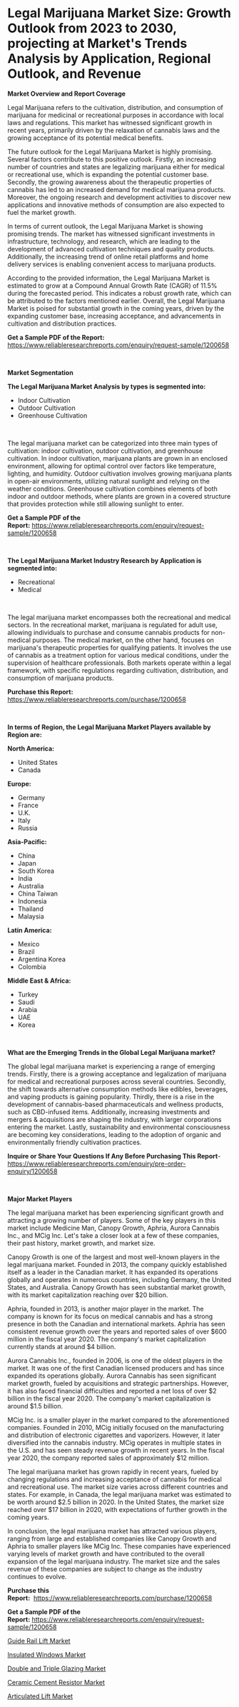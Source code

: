 <p><h1>Legal Marijuana Market Size: Growth Outlook from 2023 to 2030, projecting at Market's Trends Analysis by Application, Regional Outlook, and Revenue</h1></p><p><strong>Market Overview and Report Coverage</strong></p>
<p><p>Legal Marijuana refers to the cultivation, distribution, and consumption of marijuana for medicinal or recreational purposes in accordance with local laws and regulations. This market has witnessed significant growth in recent years, primarily driven by the relaxation of cannabis laws and the growing acceptance of its potential medical benefits.</p><p>The future outlook for the Legal Marijuana Market is highly promising. Several factors contribute to this positive outlook. Firstly, an increasing number of countries and states are legalizing marijuana either for medical or recreational use, which is expanding the potential customer base. Secondly, the growing awareness about the therapeutic properties of cannabis has led to an increased demand for medical marijuana products. Moreover, the ongoing research and development activities to discover new applications and innovative methods of consumption are also expected to fuel the market growth.</p><p>In terms of current outlook, the Legal Marijuana Market is showing promising trends. The market has witnessed significant investments in infrastructure, technology, and research, which are leading to the development of advanced cultivation techniques and quality products. Additionally, the increasing trend of online retail platforms and home delivery services is enabling convenient access to marijuana products.</p><p>According to the provided information, the Legal Marijuana Market is estimated to grow at a Compound Annual Growth Rate (CAGR) of 11.5% during the forecasted period. This indicates a robust growth rate, which can be attributed to the factors mentioned earlier. Overall, the Legal Marijuana Market is poised for substantial growth in the coming years, driven by the expanding customer base, increasing acceptance, and advancements in cultivation and distribution practices.</p></p>
<p><strong>Get a Sample PDF of the Report:</strong> <a href="https://www.reliableresearchreports.com/enquiry/request-sample/1200658">https://www.reliableresearchreports.com/enquiry/request-sample/1200658</a></p>
<p>&nbsp;</p>
<p><strong>Market Segmentation</strong></p>
<p><strong>The Legal Marijuana Market Analysis by types is segmented into:</strong></p>
<p><ul><li>Indoor Cultivation</li><li>Outdoor Cultivation</li><li>Greenhouse Cultivation</li></ul></p>
<p>&nbsp;</p>
<p><p>The legal marijuana market can be categorized into three main types of cultivation: indoor cultivation, outdoor cultivation, and greenhouse cultivation. In indoor cultivation, marijuana plants are grown in an enclosed environment, allowing for optimal control over factors like temperature, lighting, and humidity. Outdoor cultivation involves growing marijuana plants in open-air environments, utilizing natural sunlight and relying on the weather conditions. Greenhouse cultivation combines elements of both indoor and outdoor methods, where plants are grown in a covered structure that provides protection while still allowing sunlight to enter.</p></p>
<p><strong>Get a Sample PDF of the Report:</strong>&nbsp;<a href="https://www.reliableresearchreports.com/enquiry/request-sample/1200658">https://www.reliableresearchreports.com/enquiry/request-sample/1200658</a></p>
<p>&nbsp;</p>
<p><strong>The Legal Marijuana Market Industry Research by Application is segmented into:</strong></p>
<p><ul><li>Recreational</li><li>Medical</li></ul></p>
<p>&nbsp;</p>
<p><p>The legal marijuana market encompasses both the recreational and medical sectors. In the recreational market, marijuana is regulated for adult use, allowing individuals to purchase and consume cannabis products for non-medical purposes. The medical market, on the other hand, focuses on marijuana's therapeutic properties for qualifying patients. It involves the use of cannabis as a treatment option for various medical conditions, under the supervision of healthcare professionals. Both markets operate within a legal framework, with specific regulations regarding cultivation, distribution, and consumption of marijuana products.</p></p>
<p><strong>Purchase this Report:</strong>&nbsp; <a href="https://www.reliableresearchreports.com/purchase/1200658">https://www.reliableresearchreports.com/purchase/1200658</a></p>
<p>&nbsp;</p>
<p><strong>In terms of Region, the Legal Marijuana Market Players available by Region are:</strong></p>
<p>
    <p> <strong> North America: </strong>
        <ul>
            <li>United States</li>
            <li>Canada</li>
        </ul>
        </p> 
    <p> <strong> Europe: </strong>
        <ul>
            <li>Germany</li>
            <li>France</li>
            <li>U.K.</li>
            <li>Italy</li>
            <li>Russia</li>
        </ul>
        </p> 
    <p> <strong> Asia-Pacific: </strong>
        <ul>
            <li>China</li>
            <li>Japan</li>
            <li>South Korea</li>
            <li>India</li>
            <li>Australia</li>
            <li>China Taiwan</li>
            <li>Indonesia</li>
            <li>Thailand</li>
            <li>Malaysia</li>
        </ul>
        </p> 
    <p> <strong> Latin America: </strong>
        <ul>
            <li>Mexico</li>
            <li>Brazil</li>
            <li>Argentina Korea</li>
            <li>Colombia</li>
        </ul>
        </p> 
    <p> <strong> Middle East & Africa: </strong>
        <ul>
            <li>Turkey</li>
            <li>Saudi</li>
            <li>Arabia</li>
            <li>UAE</li>
            <li>Korea</li>
        </ul>
    </p>
    </p>
<p>&nbsp;</p>
<p><strong>What are the Emerging Trends in the Global Legal Marijuana market?</strong></p>
<p><p>The global legal marijuana market is experiencing a range of emerging trends. Firstly, there is a growing acceptance and legalization of marijuana for medical and recreational purposes across several countries. Secondly, the shift towards alternative consumption methods like edibles, beverages, and vaping products is gaining popularity. Thirdly, there is a rise in the development of cannabis-based pharmaceuticals and wellness products, such as CBD-infused items. Additionally, increasing investments and mergers & acquisitions are shaping the industry, with larger corporations entering the market. Lastly, sustainability and environmental consciousness are becoming key considerations, leading to the adoption of organic and environmentally friendly cultivation practices.</p></p>
<p><strong>Inquire or Share Your Questions If Any Before Purchasing This Report</strong>- <a href="https://www.reliableresearchreports.com/enquiry/pre-order-enquiry/1200658">https://www.reliableresearchreports.com/enquiry/pre-order-enquiry/1200658</a></p>
<p>&nbsp;</p>
<p><strong>Major Market Players</strong></p>
<p><p>The legal marijuana market has been experiencing significant growth and attracting a growing number of players. Some of the key players in this market include Medicine Man, Canopy Growth, Aphria, Aurora Cannabis Inc., and MCig Inc. Let's take a closer look at a few of these companies, their past history, market growth, and market size.</p><p>Canopy Growth is one of the largest and most well-known players in the legal marijuana market. Founded in 2013, the company quickly established itself as a leader in the Canadian market. It has expanded its operations globally and operates in numerous countries, including Germany, the United States, and Australia. Canopy Growth has seen substantial market growth, with its market capitalization reaching over $20 billion.</p><p>Aphria, founded in 2013, is another major player in the market. The company is known for its focus on medical cannabis and has a strong presence in both the Canadian and international markets. Aphria has seen consistent revenue growth over the years and reported sales of over $600 million in the fiscal year 2020. The company's market capitalization currently stands at around $4 billion.</p><p>Aurora Cannabis Inc., founded in 2006, is one of the oldest players in the market. It was one of the first Canadian licensed producers and has since expanded its operations globally. Aurora Cannabis has seen significant market growth, fueled by acquisitions and strategic partnerships. However, it has also faced financial difficulties and reported a net loss of over $2 billion in the fiscal year 2020. The company's market capitalization is around $1.5 billion.</p><p>MCig Inc. is a smaller player in the market compared to the aforementioned companies. Founded in 2010, MCig initially focused on the manufacturing and distribution of electronic cigarettes and vaporizers. However, it later diversified into the cannabis industry. MCig operates in multiple states in the U.S. and has seen steady revenue growth in recent years. In the fiscal year 2020, the company reported sales of approximately $12 million.</p><p>The legal marijuana market has grown rapidly in recent years, fueled by changing regulations and increasing acceptance of cannabis for medical and recreational use. The market size varies across different countries and states. For example, in Canada, the legal marijuana market was estimated to be worth around $2.5 billion in 2020. In the United States, the market size reached over $17 billion in 2020, with expectations of further growth in the coming years.</p><p>In conclusion, the legal marijuana market has attracted various players, ranging from large and established companies like Canopy Growth and Aphria to smaller players like MCig Inc. These companies have experienced varying levels of market growth and have contributed to the overall expansion of the legal marijuana industry. The market size and the sales revenue of these companies are subject to change as the industry continues to evolve.</p></p>
<p><strong>Purchase this Report:</strong>&nbsp;&nbsp;<a href="https://www.reliableresearchreports.com/purchase/1200658">https://www.reliableresearchreports.com/purchase/1200658</a></p>
<p></p>
<p><strong>Get a Sample PDF of the Report:</strong>&nbsp;<a href="https://www.reliableresearchreports.com/enquiry/request-sample/1200658">https://www.reliableresearchreports.com/enquiry/request-sample/1200658</a></p>
<p><p><a href="https://medium.com/@deniseharvey70/guide-rail-lift-market-size-growth-forecast-2023-2030-b3242cb2425f">Guide Rail Lift Market</a></p><p><a href="https://www.linkedin.com/pulse/insulated-windows-market-challenges-opportunities-growth-jflpe/">Insulated Windows Market</a></p><p><a href="https://www.linkedin.com/pulse/double-triple-glazing-market-research-report-unlocks-analysis-2dtde/">Double and Triple Glazing Market</a></p><p><a href="https://www.linkedin.com/pulse/ceramic-cement-resistor-market-size-2023-2030-global-industrial-1lmxc/">Ceramic Cement Resistor Market</a></p><p><a href="https://medium.com/@loririce03/articulated-lift-market-size-growth-forecast-2023-2030-ff82ff82597f">Articulated Lift Market</a></p></p>